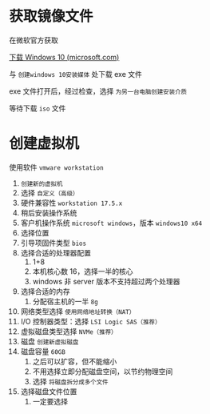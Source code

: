 # 获取镜像文件
在微软官方获取

[下载 Windows 10 (microsoft.com)](https://www.microsoft.com/zh-cn/software-download/windows10)

与 `创建windows 10安装媒体` 处下载 exe 文件

exe 文件打开后，经过检查，选择 `为另一台电脑创建安装介质`

等待下载 `iso` 文件

# 创建虚拟机

使用软件 `vmware workstation`

1. `创建新的虚拟机`
2. 选择 `自定义（高级）`
3. 硬件兼容性 `workstation 17.5.x`
4. 稍后安装操作系统
5. 客户机操作系统 `microsoft windows`，版本 `windows10 x64`
6. 选择位置
7. 引导项固件类型 `bios`
8. 选择合适的处理器配置
	1. 1+8
	2. 本机核心数 16，选择一半的核心
	3. windows 非 server 版本不支持超过两个处理器
9. 选择合适的内存
	1. 分配宿主机的一半 `8g`
10. 网络类型选择 `使用网络地址转换（NAT）`
11. I/O 控制器类型：选择 `LSI Logic SAS（推荐）`
12. 虚拟磁盘类型选择 `NVMe（推荐）`
13. 磁盘 `创建新虚拟磁盘`
14. 磁盘容量 `60GB`
	1. 之后可以扩容，但不能缩小
	2. 不用选择立即分配磁盘空间，以节约物理空间
	3. 选择 `将磁盘拆分成多个文件`
15. 选择磁盘文件位置
	1. 一定要选择